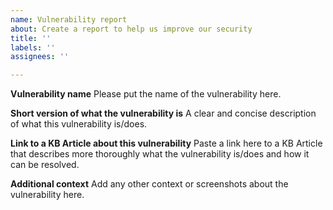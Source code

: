 ```yaml
---
name: Vulnerability report
about: Create a report to help us improve our security
title: ''
labels: ''
assignees: ''

---
```


**Vulnerability name**
Please put the name of the vulnerability here.

**Short version of what the vulnerability is**
A clear and concise description of what this vulnerability is/does.

**Link to a KB Article about this vulnerability**
Paste a link here to a KB Article that describes more thoroughly what the vulnerability is/does and how it can be resolved.

**Additional context**
Add any other context or screenshots about the vulnerability here.
